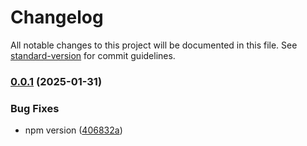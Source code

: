 # Changelog

All notable changes to this project will be documented in this file. See [standard-version](https://github.com/conventional-changelog/standard-version) for commit guidelines.

### [0.0.1](https://github.com/smtdfc/AuraJs/compare/v0.0.2...v0.0.1) (2025-01-31)


### Bug Fixes

* npm version ([406832a](https://github.com/smtdfc/AuraJs/commit/406832a7df6f943630e2f1bcdbbb71f226517cbf))
